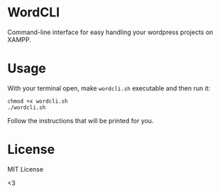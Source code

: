 # WordCLI

Command-line interface for easy handling your wordpress projects on XAMPP.

# Usage

With your terminal open, make `wordcli.sh` executable and then run it:

	chmod +x wordcli.sh
	./wordcli.sh

Follow the instructions that will be printed for you.

# License
MIT License


<3